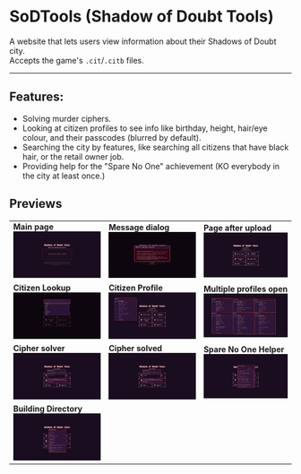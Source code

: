 # SoDTools (Shadow of Doubt Tools)
A website that lets users view information about their Shadows of Doubt city. \
Accepts the game's `.cit`/`.citb` files.
<hr>

## Features:
- Solving murder ciphers.
- Looking at citizen profiles to see info like birthday, height, hair/eye colour, and their passcodes (blurred by default).
- Searching the city by features, like searching all citizens that have black hair, or the retail owner job.
- Providing help for the "Spare No One" achievement (KO everybody in the city at least once.)

## Previews

<div align="center">

<table>
<tr>
<td><b>Main page</b><br><img src="/wiki/img/preview1.png" width="500"></td>
<td><b>Message dialog</b><br><img src="/wiki/img/preview2.png" width="500"></td>
<td><b>Page after upload</b><br><img src="/wiki/img/preview3.png" width="500"></td>
</tr>
<tr>
<td><b>Citizen Lookup</b><br><img src="/wiki/img/preview4.png" width="500"></td>
<td><b>Citizen Profile</b><br><img src="/wiki/img/preview5.png" width="500"></td>
<td><b>Multiple profiles open</b><br><img src="/wiki/img/preview6.png" width="500"></td>
</tr>
<tr>
<td><b>Cipher solver</b><br><img src="/wiki/img/preview7.png" width="500"></td>
<td><b>Cipher solved</b><br><img src="/wiki/img/preview8.png" width="500"></td>
<td><b>Spare No One Helper</b><br><img src="/wiki/img/preview9.png" width="500"></td>
</tr>
<tr>
<td><b>Building Directory</b><br><img src="/wiki/img/preview10.png" width="500"></td>
</tr>
</table>

</div>
